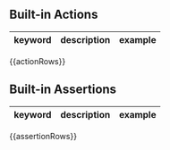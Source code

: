 ## Built-in Actions

| keyword | description | example |
| ------- | ----------- | ------- |
{{actionRows}}

## Built-in Assertions

| keyword | description | example |
| ------- | ----------- | ------- |
{{assertionRows}}
